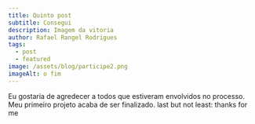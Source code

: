 ```yaml
---
title: Quinto post
subtitle: Consegui
description: Imagem da vitoria
author: Rafael Rangel Rodrigues
tags:
  - post
  - featured
image: /assets/blog/participe2.png
imageAlt: o fim
---
```

Eu gostaria de agredecer a todos que estiveram envolvidos no processo. Meu primeiro projeto acaba de ser finalizado. last but not least: thanks for me
